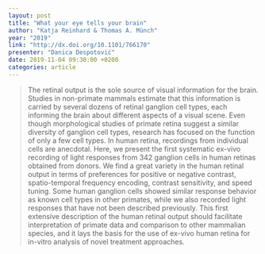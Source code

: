 ```yaml
---
layout: post
title: "What your eye tells your brain"
author: "Katja Reinhard & Thomas A. Münch"
year: "2019"
link: "http://dx.doi.org/10.1101/766170"
presenter: "Danica Despotović"
date: 2019-11-04 09:30:00 +0200
categories: article
---
```


> The retinal output is the sole source of visual information for the brain. Studies in non-primate mammals estimate that this information is carried by several dozens of retinal ganglion cell types, each informing the brain about different aspects of a visual scene. Even though morphological studies of primate retina suggest a similar diversity of ganglion cell types, research has focused on the function of only a few cell types. In human retina, recordings from individual cells are anecdotal. Here, we present the first systematic ex-vivo recording of light responses from 342 ganglion cells in human retinas obtained from donors. We find a great variety in the human retinal output in terms of preferences for positive or negative contrast, spatio-temporal frequency encoding, contrast sensitivity, and speed tuning. Some human ganglion cells showed similar response behavior as known cell types in other primates, while we also recorded light responses that have not been described previously. This first extensive description of the human retinal output should facilitate interpretation of primate data and comparison to other mammalian species, and it lays the basis for the use of ex-vivo human retina for in-vitro analysis of novel treatment approaches.